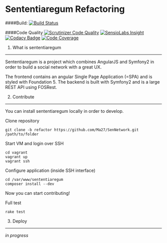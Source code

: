 Sententiaregum Refactoring
==========================

####Build:
[![Build Status](https://travis-ci.org/Ma27/SenNetwork.svg?branch=refactor)](https://travis-ci.org/Ma27/SenNetwork)

####Code Quality
[![Scrutinizer Code Quality](https://scrutinizer-ci.com/g/Ma27/SenNetwork/badges/quality-score.png?b=refactor)](https://scrutinizer-ci.com/g/Ma27/SenNetwork/?branch=refactor)
[![SensioLabs Insight](https://insight.sensiolabs.com/projects/cbf672e8-94ee-4817-b59b-0723dcbcce37/mini.png)](https://insight.sensiolabs.com/projects/cbf672e8-94ee-4817-b59b-0723dcbcce37)
[![Codacy Badge](https://www.codacy.com/project/badge/c64875fe25804e8f80f85cfaf1a50fd1)](https://www.codacy.com/public/maximilianbosch27/SenNetwork)
[![Code Coverage](https://scrutinizer-ci.com/g/Ma27/SenNetwork/badges/coverage.png?b=refactor)](https://scrutinizer-ci.com/g/Ma27/SenNetwork/?branch=refactor)


1) What is sententiaregum
-------------------------
Sententiaregum is a project which combines AngularJS and Symfony2 in order to build a social network with a great UX.

The frontend contains an angular Single Page Application (=SPA) and is styled with Foundation 5.
The backend is built with Symfony2 and is a large REST API using FOSRest.

2) Contribute
-------------

You can install sententiaregum locally in order to develop.

Clone repository

    git clone -b refactor https://github.com/Ma27/SenNetwork.git /path/to/folder
    
Start VM and login over SSH

    cd vagrant
    vagrant up
    vagrant ssh

Configure application (inside SSH interface)

    cd /var/www/sententiaregum
    composer install --dev

Now you can start contributing!

Full test

    rake test

3) Deploy
---------

*in progress*
